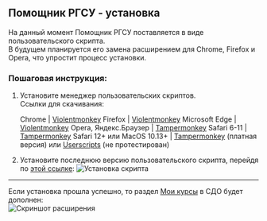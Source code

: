 ## Помощник РГСУ - установка

На данный момент Помощник РГСУ поставляется в виде пользовательского скрипта.\
В будущем планируется его замена расширением для Chrome, Firefox и Opera, что упростит процесс установки.

### Пошаговая инструкция:

1. Установите менеджер пользовательских скриптов. \
   Ссылки для скачивания:

   Chrome | [Violentmonkey](https://chrome.google.com/webstore/detail/violent-monkey/jinjaccalgkegednnccohejagnlnfdag)
   Firefox | [Violentmonkey](https://addons.mozilla.org/ru/firefox/addon/violentmonkey/)
   Microsoft Edge | [Violentmonkey](https://microsoftedge.microsoft.com/addons/detail/eeagobfjdenkkddmbclomhiblgggliao)
   Opera, Яндекс.Браузер | [Tampermonkey](https://addons.opera.com/ru/extensions/details/tampermonkey-beta/)
   Safari 6-11 | [Tampermonkey](https://safari.tampermonkey.net/tampermonkey.safariextz)
   Safari 12+ или MacOS 10.13+ | [Tampermonkey](https://apps.apple.com/app/apple-store/id1482490089) (платная версия) или [Userscripts](https://apps.apple.com/app/userscripts/id1463298887) (не протестирован)

2. Установите последнюю версию пользовательского скрипта, перейдя по [этой ссылке](https://github.com/pogrommirovanie/rssu-helper/raw/master/dist/rssu-helper.user.js):
![Установка скрипта](https://i.imgur.com/RbCY1ns.png)

---

Если установка прошла успешно, то раздел [Мои курсы](https://sdo.rgsu.net/subject/list) в СДО будет дополнен:\
![Скриншот расширения](/rssu-helper/assets/images/helper-demo-mid.png)
